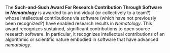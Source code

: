 
The **Such-and-Such Award For Research Contribution Through Software in
_Nematology_** is awarded to an individual (or collectively to a team?) whose
intellectual contributions via software (which have not previously been
recognized?) have enabled research results in _Nematology_. This award recognizes
sustained, significant contributions to open source research software. In
particular, it recognizes intellectual contributions of an algorithmic or
scientific nature embodied in software that have advanced _nematology_.
